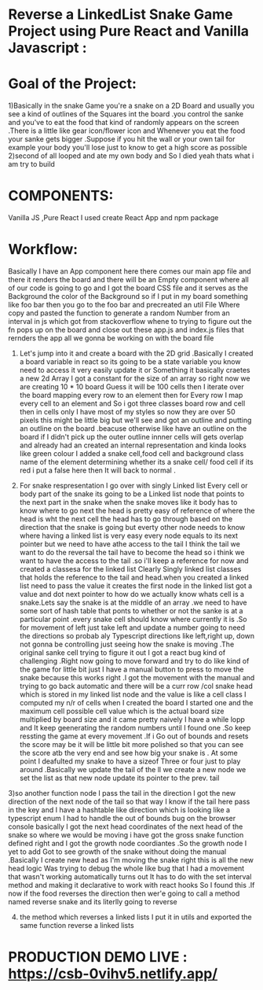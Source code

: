 # Reverse a LinkedList Snake Game Project using Pure React and Vanilla Javascript :

# Goal of the Project:
1)Basically in the snake Game you're a snake on a 2D Board and usually you see a kind of outlines of the Squares int the board .you control the sanke and you've to eat the food that kind of randomly appears on the screen .There is a little like gear icon/flower icon and Whenever you eat the food your sanke gets bigger .Suppose if you hit the wall or your own tail for example your body you'll lose just to know to get a high score as possible  
2)second of all looped and ate my own body and So I died yeah thats what i am try to build 

# COMPONENTS:
Vanilla JS ,Pure React
I used create React App and npm package 

# Workflow:
Basically I have an App component here there comes our main app file and there it renders the board and there will be an Empty component where all of our code is going to go and I got the board CSS file and it serves as the Background the color of the Background so if I put in my board something like foo bar then you go to the foo bar and precreated an util File Where copy and pasted the function to generate a random Number from an interval in js which got from stackoverflow whene to trying to figure out the fn pops up on the board and close out these app.js and index.js files that rernders the app all we gonna be working on with the board file 

1) Let's jump into it and create a board with the 2D grid .Basically I created a board variable in react so its going to be a state variable you know need to access it very easily update it or Something it basically craetes a new 2d  Array I got a constant for the size of an array so right now we are creating 10 * 10 board Guess it will be 100 cells then I iterate over the board mapping every row to an element then for Every row I map every cell to an element and So i got three classes board row and cell then in cells only I have most of my styles so now they are over 50 pixels this might be little big but we'll see and got an outline and putting an outline on the board .beacuse otherwise like have an outline on the board if I didn't pick up the outer outline innner cells will gets overlap and already had an created an internal representation and kinda looks like green colour I added a snake cell,food cell and background class name of the element determining whether its a snake cell/ food cell if its red i put a false here then It will back to normal .

2) For snake respresentation I go over with singly Linked list Every cell or body part of the snake its going to be a Linked list node that points to the next part in the snake when the snake moves like it body has to know where to go next the head is pretty easy of reference of where the head is wht the next cell the head has to go through based on the direction that the snake is going but everty other node needs to know where having a linked list is very easy every node equals to its next pointer but we need to have athe access to the tail I think the tail we want to do the reversal the tail have to become the head so i think we want to have the access to the tail .so i'll keep a reference for now and created a classesa for the linked list Clearly Singly linked list classes that holds the reference to the tail and head.when you created a linked list need to pass the value it creates the first node in the linked list got a value and dot next pointer to how do we actually know whats cell is a snake.Lets say the snake is at the middle of an array .we need to have some sort of hash table that ponts to whether or not the sanke is at a particular point .every snake cell should know where currently it is .So for movement of left just take left and update a number going to need the directions so probab aly Typescript directions like left,right up, down not gonna be controlling just seeing how the snake is moving .The original sanke cell trying to figure it out I got a react bug kind of challenging .Right now going to move forward and try to do like kind of the game for little bit just I have a manual button to press to move the snake because this works right .I got the movement with the manual and trying to go back automatic and there will be a curr row /col snake head which is stored in my linked list node and the value is  like a cell class I computed my n/r of cells when I created the board I started one and the maximum cell possible cell value which is the actual board size multiplied by board size and it came pretty naively I have a while lopp and It keep geenerating the random numbers until I found one .So keep ressting the game at every movement .If i Go out of bounds and resets the score may be it will be little bit more polished  so that you can see the score atb the very end and see how big your snake is . At some point I deafulted my snake to have a sizeof Three or four just to play around .Basically we update the tail of the ll we create a new node we set the list as that new node update its pointer to the prev. tail 

3)so another function node I pass the tail in the direction I got the new direction of the next node of the tail so that way I know if the tail here pass in the key and I have a hashtable like direction which is looking like a typescript enum 
I had  to handle the  out of bounds bug on the browser console 
basically I got the next head coordinates of the next head of the snake so where we would be moving 
i have got the gross snake function defined right and I got the growth node coordiantes .So the growth node I yet to add 
Got to see growth of the snake without doing the manual .Basically I create  new head as  I'm moving the snake right this is all the new head logic 
Was trying to debug the whole like bug that I had a movement that wasn't working automatically turns out It has to do with the set interval method and making it declarative  to work with react hooks So I found this .If now if the food reverses the direction then wer'e going to call a method named reverse snake and its literlly going to reverse

4) the method which reverses a linked lists I put it in utils and exported the same function reverse a linked lists 



# PRODUCTION DEMO LIVE : https://csb-0vihv5.netlify.app/

